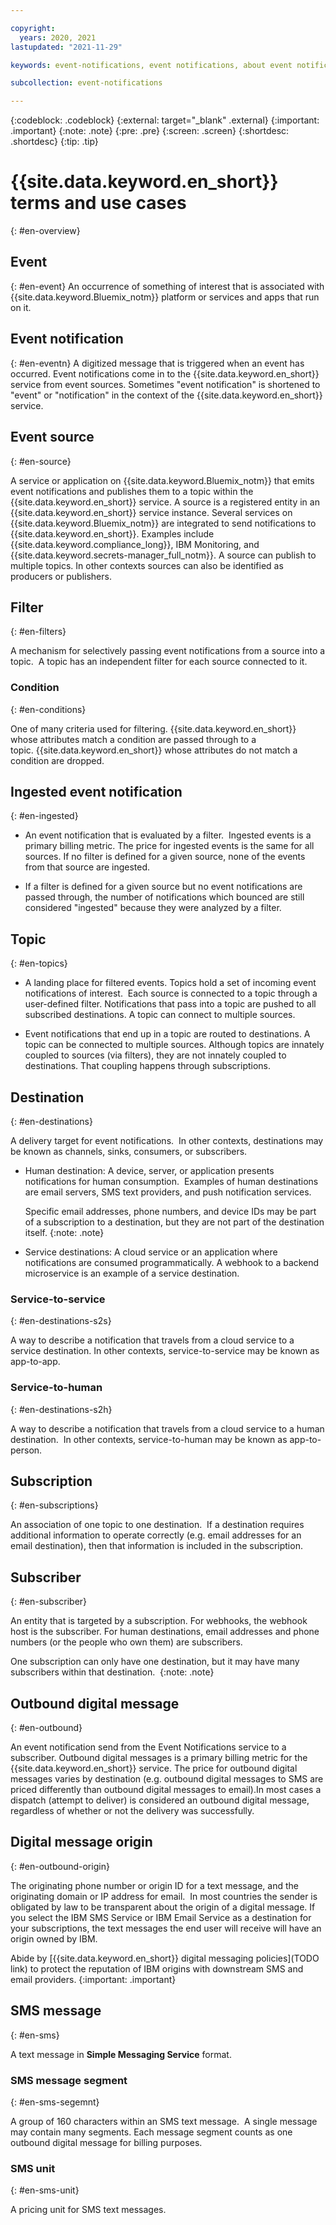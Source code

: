 ```yaml
---

copyright:
  years: 2020, 2021
lastupdated: "2021-11-29"

keywords: event-notifications, event notifications, about event notifications

subcollection: event-notifications

---
```


{:codeblock: .codeblock}
{:external: target="_blank" .external}
{:important: .important}
{:note: .note}
{:pre: .pre}
{:screen: .screen}
{:shortdesc: .shortdesc}
{:tip: .tip}


# {{site.data.keyword.en_short}} terms and use cases
{: #en-overview}



## Event
{: #en-event}
An occurrence of something of interest that is associated with {{site.data.keyword.Bluemix_notm}} platform or services and apps that run on it.  

## Event notification
{: #en-eventn}
A digitized message that is triggered when an event has occurred. Event notifications come in to the {{site.data.keyword.en_short}} service from event sources. Sometimes "event notification" is shortened to "event" or "notification" in the context of the {{site.data.keyword.en_short}} service.

## Event source
{: #en-source}

A service or application on {{site.data.keyword.Bluemix_notm}} that emits event notifications and publishes them to a topic within the {{site.data.keyword.en_short}} service. A source is a registered entity in an {{site.data.keyword.en_short}} service instance. Several services on {{site.data.keyword.Bluemix_notm}} are integrated to send notifications to {{site.data.keyword.en_short}}.
Examples include {{site.data.keyword.compliance_long}}, IBM Monitoring, and {{site.data.keyword.secrets-manager_full_notm}}. A source can publish to multiple topics. In other contexts sources can also be identified as producers or publishers.

## Filter
{: #en-filters}

A mechanism for selectively passing event notifications from a source into a topic.  A topic has an independent filter for each source connected to it. 

### Condition
{: #en-conditions}

One of many criteria used for filtering. {{site.data.keyword.en_short}} whose attributes match a condition are passed through to a topic. {{site.data.keyword.en_short}} whose attributes do not match a condition are dropped.

## Ingested event notification
{: #en-ingested}

- An event notification that is evaluated by a filter.  Ingested events is a primary billing metric. The price for ingested events is the same for all sources. If no filter is defined for a given source, none of the events from that source are ingested. 

- If a filter is defined for a given source but no event notifications are passed through, the number of notifications which bounced are still considered "ingested" because they were analyzed by a filter. 

## Topic
{: #en-topics}

- A landing place for filtered events. Topics hold a set of incoming event notifications of interest.  Each source is connected to a topic through a user-defined filter. Notifications that pass into a topic are pushed to all subscribed destinations. A topic can connect to multiple sources. 

-  Event notifications that end up in a topic are routed to destinations. A topic can be connected to multiple sources. Although topics are innately coupled to sources (via filters), they are not innately coupled to destinations. That coupling happens through subscriptions.

## Destination
{: #en-destinations}

A delivery target for event notifications.  In other contexts, destinations may be known as channels, sinks, consumers, or subscribers.

- Human destination: A device, server, or application presents notifications for human consumption.  Examples of human destinations are email servers, SMS text providers, and push notification services. 

   Specific email addresses, phone numbers, and device IDs may be part of a subscription to a destination, but they are not part of the destination itself.
   {:note: .note}
- Service destinations: A cloud service or an application where notifications are consumed programmatically. A webhook to a backend microservice is an example of a service destination.

### Service-to-service 
{: #en-destinations-s2s}

A way to describe a notification that travels from a cloud service to a service destination. In other contexts, service-to-service may be known as app-to-app.

### Service-to-human
{: #en-destinations-s2h}

A way to describe a notification that travels from a cloud service to a human destination.  In other contexts, service-to-human may be known as app-to-person.

## Subscription
{: #en-subscriptions}

An association of one topic to one destination.  If a destination requires additional information to operate correctly (e.g. email addresses for an email destination), then that information is included in the subscription.

## Subscriber
{: #en-subscriber}

An entity that is targeted by a subscription. For webhooks, the webhook host is the subscriber. For human destinations, email addresses and phone numbers (or the people who own them) are subscribers.

One subscription can only have one destination, but it may have many subscribers within that destination. 
{:note: .note}

## Outbound digital message
{: #en-outbound}

An event notification send from the Event Notifications service to a subscriber. Outbound digital messages is a primary billing metric for the {{site.data.keyword.en_short}} service. The price for outbound digital messages varies by destination (e.g. outbound digital messages to SMS are priced differently than outbound digital messages to email).In most cases a dispatch (attempt to deliver) is considered an outbound digital message, regardless of whether or not the delivery was successfully.

## Digital message origin
{: #en-outbound-origin}

The originating phone number or origin ID for a text message, and the originating domain or IP address for email.  In most countries the sender is obligated by law to be transparent about the origin of a digital message. If you select the IBM SMS Service or IBM Email Service as a destination for your subscriptions, the text messages the end user will receive will have an origin owned by IBM.   

Abide by [{{site.data.keyword.en_short}} digital messaging policies](TODO link) to protect the reputation of IBM origins with downstream SMS and email providers.
{:important: .important}

## SMS message
{: #en-sms}

A text message in **Simple Messaging Service** format.

### SMS message segment
{: #en-sms-segemnt}

A group of 160 characters within an SMS text message.  A single message may contain many segments. Each message segment counts as one outbound digital message for billing purposes.

### SMS unit
{: #en-sms-unit}

A pricing unit for SMS text messages.

